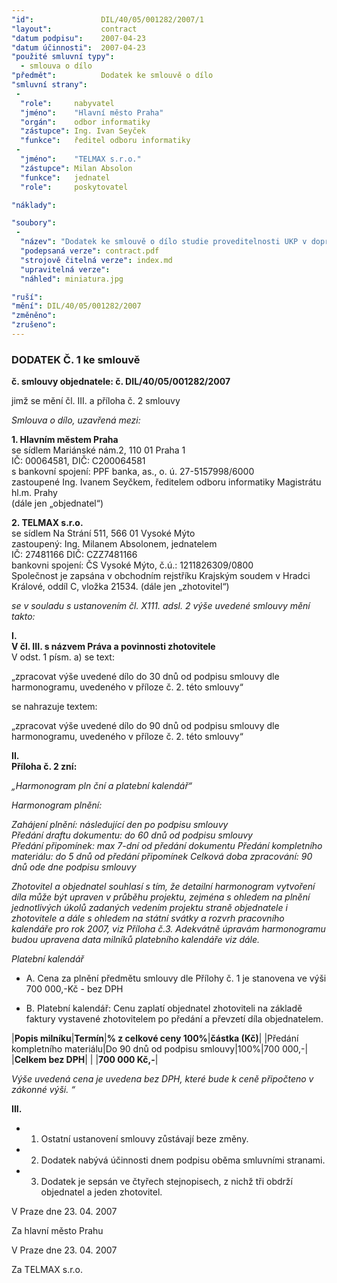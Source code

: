 ```yaml
---
"id":               DIL/40/05/001282/2007/1
"layout":           contract
"datum podpisu":    2007-04-23
"datum účinnosti":  2007-04-23
"použité smluvní typy":
  - smlouva o dílo
"předmět":          Dodatek ke smlouvě o dílo
"smluvní strany":
 -   
  "role":     nabyvatel
  "jméno":    "Hlavní město Praha"
  "orgán":    odbor informatiky
  "zástupce": Ing. Ivan Seyček
  "funkce":   ředitel odboru informatiky
 -   
  "jméno":    "TELMAX s.r.o."
  "zástupce": Milan Absolon
  "funkce":   jednatel
  "role":     poskytovatel

"náklady": 

"soubory":
 - 
  "název": "Dodatek ke smlouvě o dílo studie proveditelnosti UKP v dopravním odbavovacím systému HMP"
  "podepsaná verze": contract.pdf
  "strojově čitelná verze": index.md
  "upravitelná verze": 
  "náhled": miniatura.jpg

"ruší": 
"mění": DIL/40/05/001282/2007
"změněno": 
"zrušeno":
---
```


### DODATEK Č. 1 ke smlouvě

**č. smlouvy objednatele: č. DIL/40/05/001282/2007**  

jimž se mění čl. III. a příloha č. 2 smlouvy  

*Smlouva o dílo, uzavřená mezi:*

**1. Hlavním městem Praha**  
se sídlem Mariánské nám.2, 110 01 Praha 1  
IČ: 00064581, DIČ: C200064581  
s bankovní spojení: PPF banka, as., o. ú. 27-5157998/6000  
zastoupené Ing. Ivanem Seyčkem, ředitelem odboru informatiky Magistrátu hl.m. Prahy  
(dále jen „objednatel“)  


**2. TELMAX s.r.o.**  
se sídlem Na Strání 511, 566 01 Vysoké Mýto  
zastoupený: Ing. Milanem Absolonem, jednatelem  
IČ: 27481166 DIČ: CZZ7481166  
bankovni spojení: ČS Vysoké Mýto, č.ú.: 1211826309/0800  
Společnost je zapsána v obchodním rejstříku Krajským soudem v Hradci Králové, oddíl C, vložka 21534. (dále jen „zhotovitel“)  

*se v souladu s ustanovením čl. X111. adsl. 2 výše uvedené smlouvy mění takto:*

**I.**  
**V čl. III. s názvem Práva a povinnosti zhotovitele**  
V odst. 1 písm. a) se text:  

„zpracovat výše uvedené dílo do 30 dnů od podpisu smlouvy dle harmonogramu, uvedeného v příloze č. 2. této smlouvy“  

se nahrazuje textem:  

„zpracovat výše uvedené dílo do 90 dnů od podpisu smlouvy dle harmonogramu, uvedeného v příloze č. 2. této smlouvy“  

**II.**  
**Příloha č. 2 zní:**

*„Harmonogram pln ční a platební kalendář“*

*Harmonogram plnění:*

*Zahájení plnění: následující den po podpisu smlouvy*  
*Předání draftu dokumentu: do 60 dnů od podpisu smlouvy*  
*Předání připomínek: max 7-dní od předání dokumentu*
*Předání kompletního materiálu: do 5 dnů od předání připomínek*
*Celková doba zpracování: 90 dnů ode dne podpisu smlouvy*
 
*Zhotovitel a objednatel souhlasí s tím, že detailní harmonogram vytvoření díla může být upraven v průběhu projektu, zejména s ohledem na plnění jednotlivých úkolů zadaných vedením projektu straně objednatele i zhotovitele a dále s ohledem na státní svátky a rozvrh pracovního kalendáře pro rok 2007, viz Příloha č.3. Adekvátně úpravám harmonogramu budou upravena data milníků platebního kalendáře viz dále.*  

*Platební kalendář*

* A. Cena za plnění předmětu smlouvy dle Přílohy č. 1 je stanovena ve výši 700 000,-Kč - bez DPH

* B. Platební kalendář: Cenu zaplatí objednatel zhotoviteli na základě faktury vystavené zhotovitelem po předání a převzetí díla objednatelem.

|**Popis milníku**|**Termín**|**% z celkové ceny 100%**|**částka (Kč)**|
|Předání kompletního materiálu|Do 90 dnů od podpisu smlouvy|100%|700 000,-|
|**Celkem bez DPH**| | |**700 000 Kč,-**|
  
*Výše uvedená cena je uvedena bez DPH, které bude k ceně připočteno v zákonné výši. “*

**III.**  

* 1. Ostatní ustanovení smlouvy zůstávají beze změny.

* 2. Dodatek nabývá účinnosti dnem podpisu oběma smluvními stranami.

* 3. Dodatek je sepsán ve čtyřech stejnopisech, z nichž tři obdrží objednatel a jeden zhotovitel.


V Praze dne 23. 04. 2007  

Za hlavní město Prahu  


V Praze dne 23. 04. 2007  

Za TELMAX s.r.o.  
